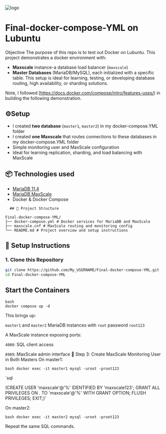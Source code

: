 ![logo](https://products.containerize.com/devops/compose/header_image.png)

# Final-docker-compose-YML on Lubuntu
Objective
The purpose of this repo is to test out Docker on Lubuntu. This project demonstrates a docker environment with:
*  **Maxscale** instance-a database load balancer (`maxscale`)
* **Master Databases** (MariaDB/MySQL), each initialized with a specific table.
  This setup is ideal for learning, testing, or developing database routing, high availability, or sharding solutions.

Note, I followed [https://docs.docker.com/compose/intro/features-uses/) in building the following demonstration.

## ⚙️Setup


* I created **two database** (`master1`, `master2`) in my docker-compose.YML folder
* I created **one Maxscale** that routes connections to these databases in my docker-compose.YML folder
* Simple monitoring user and MaxScale configuration
* Ideal for learning replication, sharding, and load balancing with MaxScale

## 📦 Technologies used

- [MariaDB 11.4](https://mariadb.com/docs/maxscale/other-maxscale-versions/mariadb-maxscale-25/maxscale-25-tutorials/mariadb-maxscale-25-simple-sharding-with-two-servers)
- [MariaDB MaxScale](https://mariadb.com/products/technology/maxscale/)
- Docker & Docker Compose

```
  ## 📁 Project Structure

Final-docker-compose-YML/
├── docker-compose.yml # Docker services for MariaDB and MaxScale
├── maxscale.cnf # MaxScale routing and monitoring config
└── README.md # Project overview and setup instructions
```

## 🚀 Setup Instructions

### 1. Clone this Repository

```bash
git clone https://github.com/My_USERNAME/Final-docker-compose-YML.git
cd Final-docker-compose-YML
```
## Start the Containers

```
bash
docker compose up -d
```

This brings up:

`master1` and `master2` MariaDB instances with `root` password `root123`

A MaxScale instance exposing ports:

`4000`: SQL client access

`8989`: MaxScale admin interface
🔐 Step 3: Create MaxScale Monitoring User in Both Masters
On master1:

`bash
docker exec -it master1 mysql -uroot -proot123`

`sql

(CREATE USER 'maxscale'@'%' IDENTIFIED BY 'maxscale123';
GRANT ALL PRIVILEGES ON *.* TO 'maxscale'@'%' WITH GRANT OPTION;
FLUSH PRIVILEGES;
EXIT;)'

On master2:

`bash
docker exec -it master2 mysql -uroot -proot123`

Repeat the same SQL commands.
